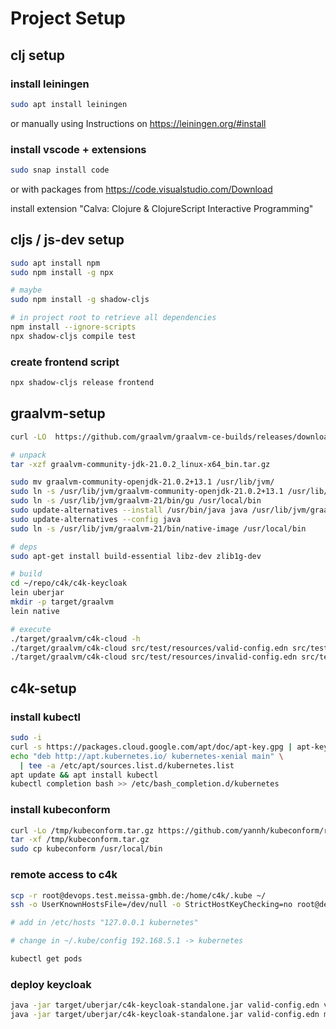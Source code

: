 # Project Setup

## clj setup

### install leiningen
```bash
sudo apt install leiningen
```
or manually using Instructions on https://leiningen.org/#install

### install vscode + extensions
```bash
sudo snap install code
```
or with packages from https://code.visualstudio.com/Download

install extension "Calva: Clojure & ClojureScript Interactive Programming"

## cljs / js-dev setup

```bash
sudo apt install npm
sudo npm install -g npx

# maybe
sudo npm install -g shadow-cljs

# in project root to retrieve all dependencies
npm install --ignore-scripts
npx shadow-cljs compile test
```

### create frontend script

```bash
npx shadow-cljs release frontend
```

## graalvm-setup

```bash
curl -LO  https://github.com/graalvm/graalvm-ce-builds/releases/download/jdk-21.0.2/graalvm-community-jdk-21.0.2_linux-x64_bin.tar.gz

# unpack
tar -xzf graalvm-community-jdk-21.0.2_linux-x64_bin.tar.gz

sudo mv graalvm-community-openjdk-21.0.2+13.1 /usr/lib/jvm/
sudo ln -s /usr/lib/jvm/graalvm-community-openjdk-21.0.2+13.1 /usr/lib/jvm/graalvm-21
sudo ln -s /usr/lib/jvm/graalvm-21/bin/gu /usr/local/bin
sudo update-alternatives --install /usr/bin/java java /usr/lib/jvm/graalvm-21/bin/java 2
sudo update-alternatives --config java
sudo ln -s /usr/lib/jvm/graalvm-21/bin/native-image /usr/local/bin

# deps
sudo apt-get install build-essential libz-dev zlib1g-dev

# build
cd ~/repo/c4k/c4k-keycloak
lein uberjar
mkdir -p target/graalvm
lein native

# execute
./target/graalvm/c4k-cloud -h
./target/graalvm/c4k-cloud src/test/resources/valid-config.edn src/test/resources/valid-auth.edn 
./target/graalvm/c4k-cloud src/test/resources/invalid-config.edn src/test/resources/invalid-auth.edn
```

## c4k-setup
### install kubectl

```bash
sudo -i
curl -s https://packages.cloud.google.com/apt/doc/apt-key.gpg | apt-key add -
echo "deb http://apt.kubernetes.io/ kubernetes-xenial main" \
  | tee -a /etc/apt/sources.list.d/kubernetes.list
apt update && apt install kubectl
kubectl completion bash >> /etc/bash_completion.d/kubernetes
```

### install kubeconform

```bash
curl -Lo /tmp/kubeconform.tar.gz https://github.com/yannh/kubeconform/releases/download/v0.4.7/kubeconform-linux-amd64.tar.gz
tar -xf /tmp/kubeconform.tar.gz
sudo cp kubeconform /usr/local/bin
```

### remote access to c4k

```bash
scp -r root@devops.test.meissa-gmbh.de:/home/c4k/.kube ~/
ssh -o UserKnownHostsFile=/dev/null -o StrictHostKeyChecking=no root@devops.test.meissa-gmbh.de -L 8002:localhost:8002 -L 6443:192.168.5.1:6443

# add in /etc/hosts "127.0.0.1 kubernetes"

# change in ~/.kube/config 192.168.5.1 -> kubernetes

kubectl get pods
```

### deploy keycloak

```bash
java -jar target/uberjar/c4k-keycloak-standalone.jar valid-config.edn valid-auth.edn | kubeconform --kubernetes-version 1.19.0 --strict --skip Certificate -
java -jar target/uberjar/c4k-keycloak-standalone.jar valid-config.edn my-auth.edn | kubectl apply -f -
```
